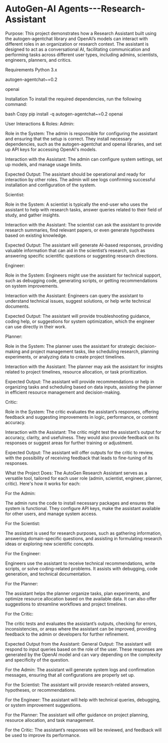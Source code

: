 # AutoGen-AI Agents---Research-Assistant

Purpose:
This project demonstrates how a Research Assistant built using the autogen-agentchat library and OpenAI’s models can interact with different roles in an organization or research context. The assistant is designed to act as a conversational AI, facilitating communication and performing tasks across different user types, including admins, scientists, engineers, planners, and critics.

Requirements
Python 3.x

autogen-agentchat~=0.2

openai

Installation
To install the required dependencies, run the following command:

bash
Copy
pip install -q autogen-agentchat~=0.2 openai


User Interactions & Roles:
Admin:

Role in the System: The admin is responsible for configuring the assistant and ensuring that the setup is correct. They install necessary dependencies, such as the autogen-agentchat and openai libraries, and set up API keys for accessing OpenAI's models.

Interaction with the Assistant: The admin can configure system settings, set up models, and manage usage limits.

Expected Output: The assistant should be operational and ready for interaction by other roles. The admin will see logs confirming successful installation and configuration of the system.

Scientist:

Role in the System: A scientist is typically the end-user who uses the assistant to help with research tasks, answer queries related to their field of study, and gather insights.

Interaction with the Assistant: The scientist can ask the assistant to provide research summaries, find relevant papers, or even generate hypotheses based on existing knowledge.

Expected Output: The assistant will generate AI-based responses, providing valuable information that can aid in the scientist’s research, such as answering specific scientific questions or suggesting research directions.

Engineer:

Role in the System: Engineers might use the assistant for technical support, such as debugging code, generating scripts, or getting recommendations on system improvements.

Interaction with the Assistant: Engineers can query the assistant to understand technical issues, suggest solutions, or help write technical documents.

Expected Output: The assistant will provide troubleshooting guidance, coding help, or suggestions for system optimization, which the engineer can use directly in their work.

Planner:

Role in the System: The planner uses the assistant for strategic decision-making and project management tasks, like scheduling research, planning experiments, or analyzing data to create project timelines.

Interaction with the Assistant: The planner may ask the assistant for insights related to project timelines, resource allocation, or task prioritization.

Expected Output: The assistant will provide recommendations or help in organizing tasks and scheduling based on data inputs, assisting the planner in efficient resource management and decision-making.

Critic:

Role in the System: The critic evaluates the assistant’s responses, offering feedback and suggesting improvements in logic, performance, or content accuracy.

Interaction with the Assistant: The critic might test the assistant’s output for accuracy, clarity, and usefulness. They would also provide feedback on its responses or suggest areas for further training or adjustment.

Expected Output: The assistant will offer outputs for the critic to review, with the possibility of receiving feedback that leads to fine-tuning of its responses.

What the Project Does:
The AutoGen Research Assistant serves as a versatile tool, tailored for each user role (admin, scientist, engineer, planner, critic). Here's how it works for each:

For the Admin:

The admin runs the code to install necessary packages and ensures the system is functional. They configure API keys, make the assistant available for other users, and manage system access.

For the Scientist:

The assistant is used for research purposes, such as gathering information, answering domain-specific questions, and assisting in formulating research ideas or exploring new scientific concepts.

For the Engineer:

Engineers use the assistant to receive technical recommendations, write scripts, or solve coding-related problems. It assists with debugging, code generation, and technical documentation.

For the Planner:

The assistant helps the planner organize tasks, plan experiments, and optimize resource allocation based on the available data. It can also offer suggestions to streamline workflows and project timelines.

For the Critic:

The critic tests and evaluates the assistant’s outputs, checking for errors, inconsistencies, or areas where the assistant can be improved, providing feedback to the admin or developers for further refinement.

Expected Output from the Assistant:
General Output: The assistant will respond to input queries based on the role of the user. These responses are generated by the OpenAI model and can vary depending on the complexity and specificity of the question.

For the Admin: The assistant will generate system logs and confirmation messages, ensuring that all configurations are properly set up.

For the Scientist: The assistant will provide research-related answers, hypotheses, or recommendations.

For the Engineer: The assistant will help with technical queries, debugging, or system improvement suggestions.

For the Planner: The assistant will offer guidance on project planning, resource allocation, and task management.

For the Critic: The assistant’s responses will be reviewed, and feedback will be used to improve its performance.

